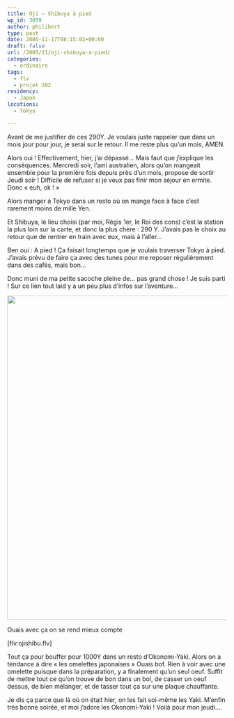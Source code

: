 ```yaml
---
title: Oji – Shibuya à pied
wp_id: 3059
author: philibert
type: post
date: 2005-11-17T08:15:02+00:00
draft: false
url: /2005/11/oji-shibuya-a-pied/
categories:
  - ordinaire
tags:
  - flv
  - projet 202
residency:
  - Japon
locations:
  - Tokyo

---
```

Avant de me justifier de ces 290Y. Je voulais juste rappeler que dans un mois jour pour jour, je serai sur le retour. Il me reste plus qu&rsquo;un mois, AMEN.

Alors oui ! Effectivement, hier, j&rsquo;ai dépassé&#8230; Mais faut que j&rsquo;explique les conséquences. Mercredi soir, l&rsquo;ami australien, alors qu&rsquo;on mangeait ensemble pour la première fois depuis près d&rsquo;un mois, propose de sortir Jeudi soir ! Difficile de refuser si je veux pas finir mon séjour en ermite. Donc « euh, ok ! »

Alors manger à Tokyo dans un resto où on mange face à face c&rsquo;est rarement moins de mille Yen. 

Et Shibuya, le lieu choisi (par moi, Régis 1er, le Roi des cons) c&rsquo;est la station la plus loin sur la carte, et donc la plus chère : 290 Y. J&rsquo;avais pas le choix au retour que de rentrer en train avec eux, mais à l&rsquo;aller&#8230;

Ben oui : A pied ! Ça faisait longtemps que je voulais traverser Tokyo à pied. J&rsquo;avais prévu de faire ça avec des tunes pour me reposer régulièrement dans des cafés, mais bon&#8230;
  
Donc muni de ma petite sacoche pleine de&#8230; pas grand chose ! Je suis parti ! Sur ce lien tout laid y a un peu plus d&rsquo;infos sur l&rsquo;aventure&#8230;

<div id="attachment_3060" class="wp-caption alignnone" style="max-width: 594px">
  <a href="{{< aws >}}/uploads/2012/09/370685807917.gif"><img src="{{< aws >}}/uploads/2012/09/370685807917.gif" alt="" title="370685807917" width="594" height="744" class="size-full wp-image-3060" srcset="{{< aws >}}/uploads/2012/09/370685807917.gif 594w, {{< aws >}}/uploads/2012/09/370685807917-239x300.gif 239w, {{< aws >}}/uploads/2012/09/370685807917-263x329.gif 263w" sizes="(max-width: 594px) 100vw, 594px" /></a>
  
  <p class="wp-caption-text">
    Ouais avec ça on se rend mieux compte
  </p>
</div>

[flv:ojishibu.flv]

Tout ça pour bouffer pour 1000Y dans un resto d&rsquo;Okonomi-Yaki. Alors on a tendance à dire « les omelettes japonaises » Ouais bof. Rien à voir avec une omelette puisque dans la préparation, y a finalement qu&rsquo;un seul oeuf. Suffit de mettre tout ce qu&rsquo;on trouve de bon dans un bol, de casser un oeuf dessus, de bien mélanger, et de tasser tout ça sur une plaque chauffante.
  
Je dis ça parce que là où on était hier, on les fait soi-même les Yaki. M&rsquo;enfin très bonne soirée, et moi j&rsquo;adore les Okonomi-Yaki ! Voilà pour mon jeudi&#8230;.